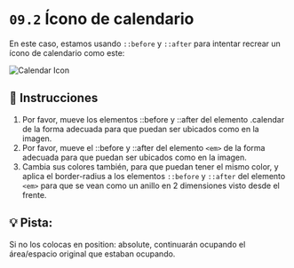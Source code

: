 # `09.2` Ícono de calendario

En este caso, estamos usando `::before` y `::after` para intentar recrear un ícono de calendario como este:

![Calendar Icon](https://github.com/4GeeksAcademy/layouts-exercises/blob/master/.learn/assets/AlDLXvy.png?raw=true)

## 📝 Instrucciones

1. Por favor, mueve los elementos ::before y ::after del elemento .calendar de la forma adecuada para que puedan ser ubicados como en la imagen.
2. Por favor, mueve el ::before y ::after del elemento `<em>` de la forma adecuada para que puedan ser ubicados como en la imagen.
3. Cambia sus colores también, para que puedan tener el mismo color, y aplica el border-radius a los elementos `::before` y `::after` del elemento `<em>` para que se vean como un anillo en 2 dimensiones visto desde el frente.

## 💡 Pista: 

Si no los colocas en position: absolute, continuarán ocupando el área/espacio original que estaban ocupando.